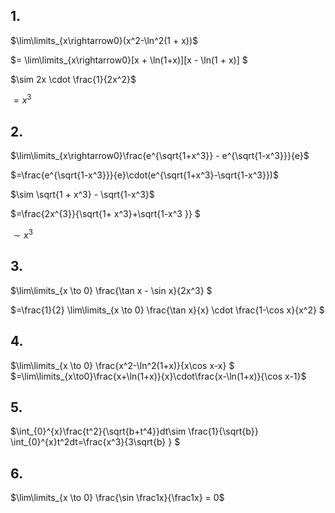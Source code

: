 ## 1. 
$\lim\limits_{x\rightarrow0}(x^2-\ln^2(1 + x))$

$= \lim\limits_{x\rightarrow0}[x + \ln(1+x)][x - \ln(1 + x)] $

$\sim 2x \cdot \frac{1}{2x^2}$

$= x^3$

## 2.
$\lim\limits_{x\rightarrow0}\frac{e^{\sqrt{1+x^3}} - e^{\sqrt{1-x^3}}}{e}$

$=\frac{e^{\sqrt{1-x^3}}}{e}\cdot(e^{\sqrt{1+x^3}-\sqrt{1-x^3}})$

$\sim \sqrt{1 + x^3} - \sqrt{1-x^3}$

$=\frac{2x^{3}}{\sqrt{1+ x^3}+\sqrt{1-x^3 }} $

$\sim x^3$

## 3.

$\lim\limits_{x \to 0} \frac{\tan x - \sin x}{2x^3} $

$=\frac{1}{2} \lim\limits_{x \to 0} \frac{\tan x}{x} \cdot \frac{1-\cos x}{x^2} $

## 4.
$\lim\limits_{x \to 0} \frac{x^2-\ln^2(1+x)}{x\cos x-x} $
$=\lim\limits_{x\to0}\frac{x+\ln(1+x)}{x}\cdot\frac{x-\ln(1+x)}{\cos x-1}$

## 5.
$\int_{0}^{x}\frac{t^2}{\sqrt{b+t^4}}dt\sim \frac{1}{\sqrt{b}} \int_{0}^{x}t^2dt=\frac{x^3}{3\sqrt{b} } $

## 6.
$\lim\limits_{x \to 0} \frac{\sin \frac1x}{\frac1x} = 0$